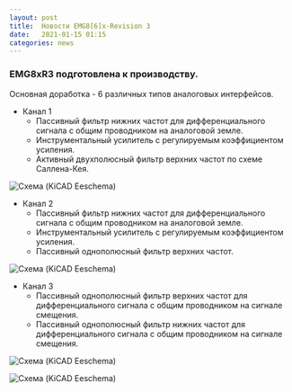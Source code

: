 ```yaml
---
layout: post
title:  Новости EMG8[6]x-Revision 3
date:   2021-01-15 01:15
categories: news
---
```

### EMG8xR3 подготовлена к производству.

Основная доработка - 6 различных типов аналоговых интерфейсов.

* Канал 1
  * Пассивный фильтр нижних частот для дифференциального сигнала с общим проводником на аналоговой земле.
  * Инструментальный усилитель с регулируемым коэффициентом усиления.
  * Активный двухполюсный фильтр верхних частот по схеме Саллена-Кея.
  
![Схема (KiCAD Eeschema)](https://i.ibb.co/NgBhHY0/emg-8-6-x-R3-ch1.png)

* Канал 2
  * Пассивный фильтр нижних частот для дифференциального сигнала с общим проводником на аналоговой земле.
  * Инструментальный усилитель с регулируемым коэффициентом усиления.
  * Пассивный однополюсный фильтр верхних частот.
  
![Схема (KiCAD Eeschema)](https://i.ibb.co/c1njbRq/emg-8-6-x-R3-ch2.png)

* Канал 3
  * Пассивный однополюсный фильтр верхних частот для дифференциального сигнала с общим проводником на сигнале смещения.
  * Пассивный однополюсный фильтр нижних частот для дифференциального сигнала с общим проводником на сигнале смещения.
  
![Схема (KiCAD Eeschema)](https://i.ibb.co/6PJqgKk/emg-8-6-x-R3-ch3.png)



![Схема (KiCAD Eeschema)](https://i.ibb.co/v3mRspb/emg-8-6-x-R3.png)

